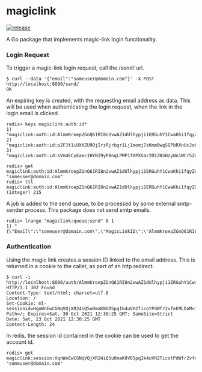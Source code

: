 # magiclink

[![release](https://github.com/thisdougb/magiclink/actions/workflows/release.yaml/badge.svg)](https://github.com/thisdougb/magiclink/actions/workflows/release.yaml)

A Go package that implements magic-link login functionality.

### Login Request
To trigger a magic-link login request, call the /send/ url.
```
$ curl --data '{"email":"someuser@domain.com"}' -X POST http://localhost:8080/send/
OK
```
An expiring key is created, with the requesting email address as data.
This will be used when authenticating the login request, when the link in the login email is clicked.
```
redis> keys magiclink:auth:id*
1) "magiclink:auth:id:AlmmKroepZGnQ61RI8n2vwAZ1dUlhypji1ERGuhY1CwaKhi1fqyZUQuNSPjuavMJ"
2) "magiclink:auth:id:p2FJt1iUXKZU9OjIrzRjrbgr1Lj1momj7zKmm0wgSGPbRXnUcJo6IUuo4Wuxl2tW"
3) "magiclink:auth:id:sVm4ECyEaec1HYBI9yP8nqLPMP1f8PXSar2O1ZN5HzyNn1WCr5Zx7JuInMUB8o8t"

redis> get magiclink:auth:id:AlmmKroepZGnQ61RI8n2vwAZ1dUlhypji1ERGuhY1CwaKhi1fqyZUQuNSPjuavMJ
"someuser@domain.com"
redis> ttl magiclink:auth:id:AlmmKroepZGnQ61RI8n2vwAZ1dUlhypji1ERGuhY1CwaKhi1fqyZUQuNSPjuavMJ
(integer) 215
```
A job is added to the send queue, to be processed by some external smtp-sender process.
This package does not send smtp emails.
```
redis> lrange "magiclink:queue:send" 0 1
1) "{\"Email\":\"someuser@domain.com\",\"MagicLinkID\":\"AlmmKroepZGnQ61RI8n2vwAZ1dUlhypji1ERGuhY1CwaKhi1fqyZUQuNSPjuavMJ\",\"Timestamp\":1634976117}"
```

### Authentication
Using the magic link creates a session ID linked to the email address.
This is returned in a cookie to the caller, as part of an http redirect.
```
$ curl -i http://localhost:8080/auth/AlmmKroepZGnQ61RI8n2vwAZ1dUlhypji1ERGuhY1CwaKhi1fqyZUQuNSPjuavMJ
HTTP/1.1 302 Found
Content-Type: text/html; charset=utf-8
Location: /
Set-Cookie: ml-sessionid=HqnWnEwCGNqVQjXR24iQ5u0maK8VDSpqIk4uVH2TicotPdWfr2vfeEMLDaMvfX0o; Path=/; Expires=Sat, 30 Oct 2021 12:30:25 GMT; SameSite=Strict
Date: Sat, 23 Oct 2021 12:30:25 GMT
Content-Length: 24
```
In redis, the session id contained in the cookie can be used to get the account id.
```
redis> get magiclink:session:HqnWnEwCGNqVQjXR24iQ5u0maK8VDSpqIk4uVH2TicotPdWfr2vfeEMLDaMvfX0o
"someuser@domain.com"
```
